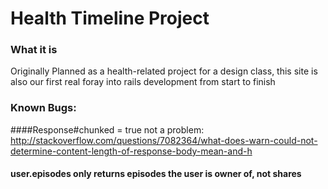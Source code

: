 # Health Timeline Project

### What it is
  Originally Planned as a health-related project for a design class,
this site is also our first real foray into rails development from
start to finish


### Known Bugs:

####Response#chunked = true
not a problem:
http://stackoverflow.com/questions/7082364/what-does-warn-could-not-determine-content-length-of-response-body-mean-and-h

#### user.episodes only returns episodes the user is owner of, not shares
